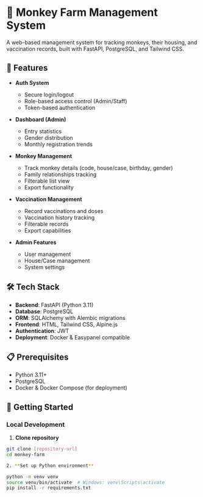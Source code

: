 # 🐒 Monkey Farm Management System

A web-based management system for tracking monkeys, their housing, and vaccination records, built with FastAPI, PostgreSQL, and Tailwind CSS.

## 🌟 Features

- **Auth System**
  - Secure login/logout
  - Role-based access control (Admin/Staff)
  - Token-based authentication

- **Dashboard (Admin)**
  - Entry statistics
  - Gender distribution
  - Monthly registration trends

- **Monkey Management**
  - Track monkey details (code, house/case, birthday, gender)
  - Family relationships tracking
  - Filterable list view
  - Export functionality

- **Vaccination Management**
  - Record vaccinations and doses
  - Vaccination history tracking
  - Filterable records
  - Export capabilities

- **Admin Features**
  - User management
  - House/Case management
  - System settings

## 🛠️ Tech Stack

- **Backend**: FastAPI (Python 3.11)
- **Database**: PostgreSQL
- **ORM**: SQLAlchemy with Alembic migrations
- **Frontend**: HTML, Tailwind CSS, Alpine.js
- **Authentication**: JWT
- **Deployment**: Docker & Easypanel compatible

## 📋 Prerequisites

- Python 3.11+
- PostgreSQL
- Docker & Docker Compose (for deployment)

## 🚀 Getting Started

### Local Development

1. **Clone repository**
```bash
git clone [repository-url]
cd monkey-farm

2. **Set up Python environment**

python -m venv venv
source venv/bin/activate  # Windows: venv\Scripts\activate
pip install -r requirements.txt
